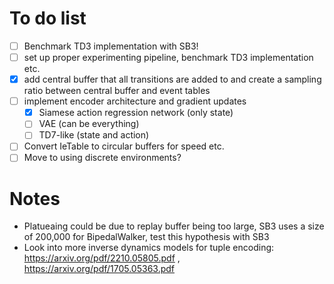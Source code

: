# To do list
* [ ] Benchmark TD3 implementation with SB3!
* [ ] set up proper experimenting pipeline, benchmark TD3 implementation etc.
* [x] add central buffer that all transitions are added to and create a sampling ratio between central buffer and event tables
* [ ] implement encoder architecture and gradient updates
    * [x] Siamese action regression network (only state)
    * [ ] VAE (can be everything)
    * [ ] TD7-like (state and action)
* [ ] Convert IeTable to circular buffers for speed etc.
* [ ] Move to using discrete environments?

# Notes
* Platueaing could be due to replay buffer being too large, SB3 uses a size of 200,000 for BipedalWalker, test this hypothesis with SB3
* Look into more inverse dynamics models for tuple encoding: https://arxiv.org/pdf/2210.05805.pdf , https://arxiv.org/pdf/1705.05363.pdf
